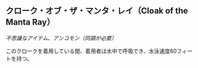 ## クローク・オブ・ザ・マンタ・レイ（Cloak of the Manta Ray）
*不思議なアイテム、アンコモン（同調が必要）*

このクロークを着用している間、着用者は水中で呼吸でき、水泳速度60フィートを持つ。
